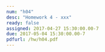 ```yaml
---
num: "h04"
desc: "Homework 4 - xxx"
ready: false
assigned: 2017-04-27 15:30:00.00-7
due: 2017-05-04 15:30:00.00-7
pdfurl: /hw/h04.pdf
---
```

